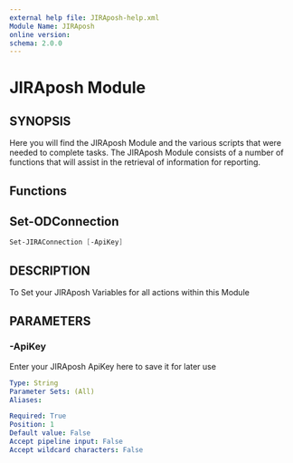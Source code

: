 ```yaml
---
external help file: JIRAposh-help.xml
Module Name: JIRAposh
online version:
schema: 2.0.0
---
```


# JIRAposh Module

## SYNOPSIS

Here you will find the JIRAposh Module and the various scripts that were needed to complete tasks.
The JIRAposh Module consists of a number of functions that will assist in the retrieval of information for reporting.

## Functions

## Set-ODConnection

```POWERSHELL
Set-JIRAConnection [-ApiKey]
```

## DESCRIPTION

To Set your JIRAposh Variables for all actions within this Module

## PARAMETERS

### -ApiKey

Enter your JIRAposh ApiKey here to save it for later use

```yaml
Type: String
Parameter Sets: (All)
Aliases:

Required: True
Position: 1
Default value: False
Accept pipeline input: False
Accept wildcard characters: False
```